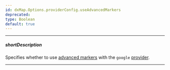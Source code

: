 ```yaml
---
id: dxMap.Options.providerConfig.useAdvancedMarkers
deprecated: 
type: Boolean
default: true
---
```

---
##### shortDescription
Specifies whether to use [advanced markers](https://developers.google.com/maps/documentation/javascript/advanced-markers/migration) with the `google` [provider](/Documentation/ApiReference/UI_Components/dxMap/Configuration/#provider).

---
<!-- Description goes here -->